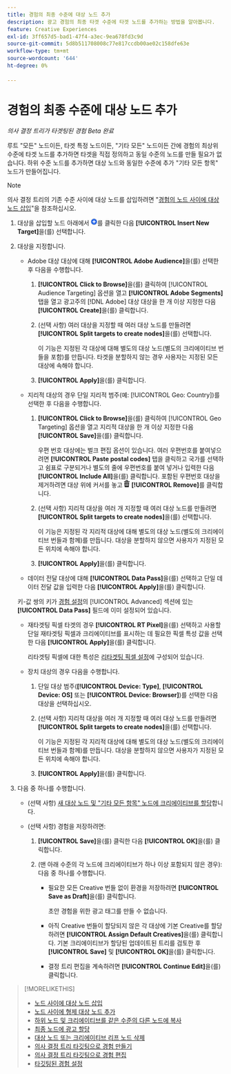 ```yaml
---
title: 경험의 최종 수준에 대상 노드 추가
description: 광고 경험의 최종 타겟 수준에 타겟 노드를 추가하는 방법을 알아봅니다.
feature: Creative Experiences
exl-id: 3ff657d5-bad1-47f4-a3ec-9ea678fd3c9d
source-git-commit: 5d8b511708008c77e817ccdb00ae02c158dfe63e
workflow-type: tm+mt
source-wordcount: '644'
ht-degree: 0%

---
```


# 경험의 최종 수준에 대상 노드 추가

*의사 결정 트리가 타겟팅된 경험*
*Beta 완료*

루트 &quot;모든&quot; 노드이든, 타겟 특정 노드이든, &quot;기타 모든&quot; 노드이든 간에 경험의 최상위 수준에 타겟 노드를 추가하면 타겟을 직접 정의하고 동일 수준의 노드를 만들 필요가 없습니다. 하위 수준 노드를 추가하면 대상 노드와 동일한 수준에 추가 &quot;기타 모든 항목&quot; 노드가 만들어집니다.

>[!NOTE]
>
>의사 결정 트리의 기존 수준 사이에 대상 노드를 삽입하려면 &quot;[경험의 노드 사이에 대상 노드 삽입](experience-target-node-add-inner.md)&quot;을 참조하십시오.

<!-- 1. [ways to get to the decision tree] -->

1. 대상을 삽입할 노드 아래에서 ![추가](/help/creative/assets/add.png "추가")를 클릭한 다음 **[!UICONTROL Insert New Target]**&#x200B;을(를) 선택합니다.

1. 대상을 지정합니다.

   * Adobe 대상 대상에 대해 **[!UICONTROL Adobe Audience]**&#x200B;을(를) 선택한 후 다음을 수행합니다.

      1. **[!UICONTROL Click to Browse]**&#x200B;을(를) 클릭하여 [!UICONTROL Audience Targeting] 옵션을 열고 **[!UICONTROL Adobe Segments]** 탭을 열고 광고주의 [!DNL Adobe] 대상 대상을 한 개 이상 지정한 다음 **[!UICONTROL Create]**&#x200B;을(를) 클릭합니다.

      1. (선택 사항) 여러 대상을 지정할 때 여러 대상 노드를 만들려면 **[!UICONTROL Split targets to create nodes]**&#x200B;을(를) 선택합니다.

         이 기능은 지정된 각 대상에 대해 별도의 대상 노드(별도의 크리에이티브 번들을 포함)를 만듭니다. 타겟을 분할하지 않는 경우 사용자는 지정된 모든 대상에 속해야 합니다.

      1. **[!UICONTROL Apply]**&#x200B;을(를) 클릭합니다.

   * 지리적 대상의 경우 단일 지리적 범주(예: [!UICONTROL Geo: Country])를 선택한 후 다음을 수행합니다.

      1. **[!UICONTROL Click to Browse]**&#x200B;을(를) 클릭하여 [!UICONTROL Geo Targeting] 옵션을 열고 지리적 대상을 한 개 이상 지정한 다음 **[!UICONTROL Save]**&#x200B;을(를) 클릭합니다.

         우편 번호 대상에는 벌크 편집 옵션이 있습니다. 여러 우편번호를 붙여넣으려면 **[!UICONTROL Paste postal codes]** 탭을 클릭하고 국가를 선택하고 쉼표로 구분되거나 별도의 줄에 우편번호를 붙여 넣거나 입력한 다음 **[!UICONTROL Include All]**&#x200B;을(를) 클릭합니다. 포함된 우편번호 대상을 제거하려면 대상 위에 커서를 놓고 ![제거](/help/creative/assets/delete.png "제거") **[!UICONTROL Remove]**&#x200B;를 클릭합니다.

      1. (선택 사항) 지리적 대상을 여러 개 지정할 때 여러 대상 노드를 만들려면 **[!UICONTROL Split targets to create nodes]**&#x200B;을(를) 선택합니다.

         이 기능은 지정된 각 지리적 대상에 대해 별도의 대상 노드(별도의 크리에이티브 번들과 함께)를 만듭니다. 대상을 분할하지 않으면 사용자가 지정된 모든 위치에 속해야 합니다.

      1. **[!UICONTROL Apply]**&#x200B;을(를) 클릭합니다.

   * 데이터 전달 대상에 대해 **[!UICONTROL Data Pass]**&#x200B;을(를) 선택하고 단일 데이터 전달 값을 입력한 다음 **[!UICONTROL Apply]**&#x200B;을(를) 클릭합니다.

   키-값 쌍의 키가 [경험 설정](experience-settings-targeting.md)의 [!UICONTROL Advanced] 섹션에 있는 **[!UICONTROL Data Pass]** 필드에 이미 설정되어 있습니다.

   * 재타겟팅 픽셀 타겟의 경우 **[!UICONTROL RT Pixel]**&#x200B;을(를) 선택하고 사용할 단일 재타겟팅 픽셀과 크리에이티브를 표시하는 데 필요한 픽셀 특성 값을 선택한 다음 **[!UICONTROL Apply]**&#x200B;을(를) 클릭합니다.

     리타겟팅 픽셀에 대한 특성은 [리타겟팅 픽셀 설정](/help/creative/pixels/retargeting-pixel-manage.md)에 구성되어 있습니다.

   * 장치 대상의 경우 다음을 수행합니다.

      1. 단일 대상 범주(**[!UICONTROL Device: Type]**, **[!UICONTROL Device: OS]** 또는 **[!UICONTROL Device: Browser]**)를 선택한 다음 대상을 선택하십시오.

      1. (선택 사항) 지리적 대상을 여러 개 지정할 때 여러 대상 노드를 만들려면 **[!UICONTROL Split targets to create nodes]**&#x200B;을(를) 선택합니다.

         이 기능은 지정된 각 지리적 대상에 대해 별도의 대상 노드(별도의 크리에이티브 번들과 함께)를 만듭니다. 대상을 분할하지 않으면 사용자가 지정된 모든 위치에 속해야 합니다.

      1. **[!UICONTROL Apply]**&#x200B;을(를) 클릭합니다.

1. 다음 중 하나를 수행합니다.

   * (선택 사항) [새 대상 노드 및 &quot;기타 모든 항목&quot; 노드에 크리에이티브를 할당](experience-assign-creative-bundles.md)합니다.

   * (선택 사항) 경험을 저장하려면:

      1. **[!UICONTROL Save]**&#x200B;을(를) 클릭한 다음 **[!UICONTROL OK]**&#x200B;을(를) 클릭합니다.

      1. (맨 아래 수준의 각 노드에 크리에이티브가 하나 이상 포함되지 않은 경우): 다음 중 하나를 수행합니다.

         * 필요한 모든 Creative 번들 없이 환경을 저장하려면 **[!UICONTROL Save as Draft]**&#x200B;을(를) 클릭합니다.

           초안 경험을 위한 광고 태그를 만들 수 없습니다.

         * 아직 Creative 번들이 할당되지 않은 각 대상에 기본 Creative를 할당하려면 **[!UICONTROL Assign Default Creatives]**&#x200B;을(를) 클릭합니다. 기본 크리에이티브가 할당된 업데이트된 트리를 검토한 후 **[!UICONTROL Save]** 및 **[!UICONTROL OK]**&#x200B;을(를) 클릭합니다.

         * 결정 트리 편집을 계속하려면 **[!UICONTROL Continue Edit]**&#x200B;을(를) 클릭합니다.

>[!MORELIKETHIS]
>
>* [노드 사이에 대상 노드 삽입](experience-target-node-add-inner.md)
>* [노드 사이에 형제 대상 노드 추가](experience-target-node-add-sibling.md)
>* [하위 노드 및 크리에이티브를 같은 수준의 다른 노드에 복사](experience-target-node-copy.md)
>* [최종 노드에 광고 할당](experience-assign-creative-bundles.md)
>* [대상 노드 또는 크리에이티브 리프 노드 삭제](/help/creative/experiences/experience-target-node-delete.md)
>* [의사 결정 트리 타깃팅으로 경험 만들기](experience-create-targeting.md)
>* [의사 결정 트리 타깃팅으로 경험 편집](experience-edit-targeting.md)
>* [타깃팅된 경험 설정](experience-settings-targeting.md)
